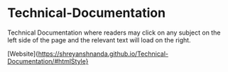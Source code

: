 # Technical-Documentation
Technical Documentation where readers may click on any subject on the left side of the page and the relevant text will load on the right. 

[Website]{https://shreyanshnanda.github.io/Technical-Documentation/#htmlStyle}
